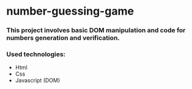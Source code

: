 # number-guessing-game

### This project involves basic DOM manipulation and code for numbers generation and verification.

### Used technologies:
- Html
- Css
- Javascript (DOM)
